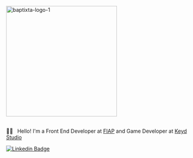 <p align="left">
   <img <img src="https://i.ibb.co/P1CGS0x/baptixta-logo-1.png" alt="baptixta-logo-1" border="0" width="300">
   <br><br>
</p>

🤘🏼 &nbsp;	Hello! I'm a Front End Developer at [FIAP](https://www.fiap.com.br/) and Game Developer at [Keyd Studio](https://www.instagram.com/keydstudio/)


[![Linkedin Badge](https://img.shields.io/badge/-LinkedIn-blue?style=flat-square&logo=Linkedin&logoColor=white&link=https://www.linkedin.com/in/davibaptista)](https://www.linkedin.com/in/davibaptista/)

